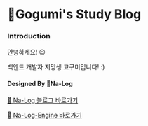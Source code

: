 # 🐣Gogumi's Study Blog

### Introduction

안녕하세요! 😉

백엔드 개발자 지망생 고구미입니다! :)

#### Designed By 🐾Na-Log

[🚀 Na-Log 블로그 바로가기](https://nerd-animals.github.io/na-log/)

[🛫 Na-Log-Engine 바로가기](https://github.com/nerd-animals/na-log-engine)

